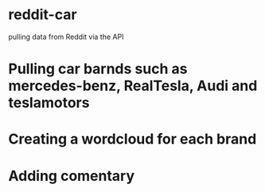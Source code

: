 # reddit-car
pulling data from Reddit via the API
# Pulling car barnds such as mercedes-benz, RealTesla, Audi and teslamotors
# Creating a wordcloud for each brand
# Adding comentary
